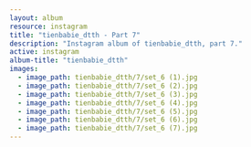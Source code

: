 ```yaml
---
layout: album
resource: instagram
title: "tienbabie_dtth - Part 7"
description: "Instagram album of tienbabie_dtth, part 7."
active: instagram
album-title: "tienbabie_dtth"
images:
  - image_path: tienbabie_dtth/7/set_6 (1).jpg
  - image_path: tienbabie_dtth/7/set_6 (2).jpg
  - image_path: tienbabie_dtth/7/set_6 (3).jpg
  - image_path: tienbabie_dtth/7/set_6 (4).jpg
  - image_path: tienbabie_dtth/7/set_6 (5).jpg
  - image_path: tienbabie_dtth/7/set_6 (6).jpg
  - image_path: tienbabie_dtth/7/set_6 (7).jpg
---
```

